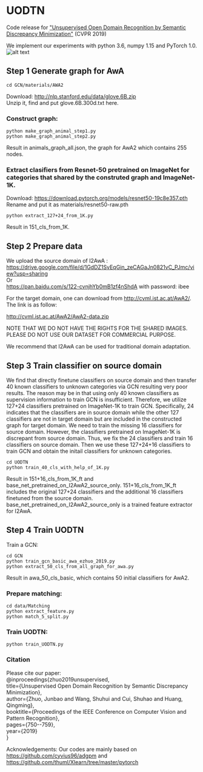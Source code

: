 # UODTN
Code release for ["Unsupervised Open Domain Recognition by Semantic Discrepancy Minimization"](http://openaccess.thecvf.com/content_CVPR_2019/papers/Zhuo_Unsupervised_Open_Domain_Recognition_by_Semantic_Discrepancy_Minimization_CVPR_2019_paper.pdf) (CVPR 2019)

We implement our experiments with python 3.6, numpy 1.15 and PyTorch 1.0.
![alt text](https://raw.githubusercontent.com/junbaoZHUO/UODTN/master/framework5.png)
## Step 1 Generate graph for AwA
```
cd GCN/materials/AWA2 
```

Download: http://nlp.stanford.edu/data/glove.6B.zip  
Unzip it, find and put glove.6B.300d.txt here.

### Construct graph:
```
python make_graph_animal_step1.py  
python make_graph_animal_step2.py  
```
Result in animals_graph_all.json, the graph for AwA2 which contains 255 nodes.  

### Extract clasifiers from Resnet-50 pretrained on ImageNet for categories that shared by the construted graph and ImageNet-1K.
Download: https://download.pytorch.org/models/resnet50-19c8e357.pth  
Rename and put it as materials/resnet50-raw.pth  
```
python extract_127+24_from_1K.py  
```

Result in 151_cls_from_1K.  

## Step 2 Prepare data

We upload the source domain of I2AwA :  
https://drive.google.com/file/d/1GdDZ1SvEqGin_zeCAGaJn0821vC_PJmc/view?usp=sharing  
Or  
https://pan.baidu.com/s/122-cvnjhYb0mB1zf4nShdA with password: ibee  

For the target domain, one can download from http://cvml.ist.ac.at/AwA2/. The link is as follow:

http://cvml.ist.ac.at/AwA2/AwA2-data.zip  

NOTE THAT WE DO NOT HAVE THE RIGHTS FOR THE SHARED IMAGES. PLEASE DO NOT USE OUR DATASET FOR COMMERCIAL PURPOSE.  

We recommend that I2AwA can be used for traditional domain adaptation.

## Step 3 Train classifier on source domain

We find that directly finetune classifiers on source domain and then transfer 40 known classifiers to unknown categories via GCN resulting very poor results. The reason may be in that using only 40 known classifiers as supervision information to train GCN is insufficient. Therefore, we utilize 127+24 classifiers pretrained on ImageNet-1K to train GCN. Specifically, 24 indicates that the classifiers are in source domain while the other 127 classifiers are not in target domain but are included in the constructed graph for target domain. We need to train the missing 16 classifiers for source domain. However, the classifiers pretrained on ImageNet-1K is discrepant from source domain. Thus, we fix the 24 classifiers and train 16 classifiers on source domain. Then we use these 127+24+16 classifiers to train GCN and obtain the initail classifiers for unknown categories.  

```
cd UODTN  
python train_40_cls_with_help_of_1K.py  
```

Result in 151+16_cls_from_1K_ft and base_net_pretrained_on_I2AwA2_source_only. 151+16_cls_from_1K_ft includes the original 127+24 classifiers and the additional 16 classifiers finetuned from the source domain. base_net_pretrained_on_I2AwA2_source_only is a trained feature extractor for I2AwA.  

## Step 4 Train UODTN

Train a GCN:  

```
cd GCN  
python train_gcn_basic_awa_ezhuo_2019.py  
python extract_50_cls_from_all_graph_for_awa.py  
```

Result in awa_50_cls_basic, which contains 50 initial classifiers for AwA2.  

### Prepare matching:

```
cd data/Matching  
python extract_feature.py  
python match_5_split.py  
```

 
### Train UODTN:
 
```
python train_UODTN.py  
```
### Citation
Please cite our paper:  
@inproceedings{zhuo2019unsupervised,  
  title={Unsupervised Open Domain Recognition by Semantic Discrepancy Minimization},  
  author={Zhuo, Junbao and Wang, Shuhui and Cui, Shuhao and Huang, Qingming},  
  booktitle={Proceedings of the IEEE Conference on Computer Vision and Pattern Recognition},  
  pages={750--759},  
  year={2019}  
}  
  
Acknowledgements: Our codes are mainly based on https://github.com/cyvius96/adgpm and https://github.com/thuml/Xlearn/tree/master/pytorch
